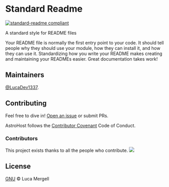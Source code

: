 # Standard Readme

[![standard-readme compliant](https://img.shields.io/badge/readme%20style-standard-brightgreen.svg?style=flat-square)](https://github.com/RichardLitt/standard-readme)

A standard style for README files

Your README file is normally the first entry point to your code. It should tell people why they should use your module, how they can install it, and how they can use it. Standardizing how you write your README makes creating and maintaining your READMEs easier. Great documentation takes work!

## Maintainers

[@LucaDev1337](https://github.com/Lucadev1337).

## Contributing

Feel free to dive in! [Open an issue](https://github.com/LucaDev1337/AstroHost/issues/new) or submit PRs.

AstroHost follows the [Contributor Covenant](http://contributor-covenant.org/version/1/3/0/) Code of Conduct.

### Contributors

This project exists thanks to all the people who contribute. 
<a href="https://github.com/lucadev1337/Astrohost/graphs/contributors"> <img src="https://contrib.rocks/image?repo=lucadev1337/Astrohost" /> </a>


## License

[GNU](LICENSE) © Luca Mergell

